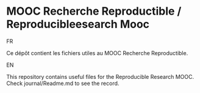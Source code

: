 # MOOC Recherche Reproductible / Reproducibleesearch Mooc

FR

Ce dépôt contient les fichiers utiles au MOOC Recherche Reproductible.

EN

This repository contains useful files for the Reproducible Research MOOC.
Check journal/Readme.md to see the record.